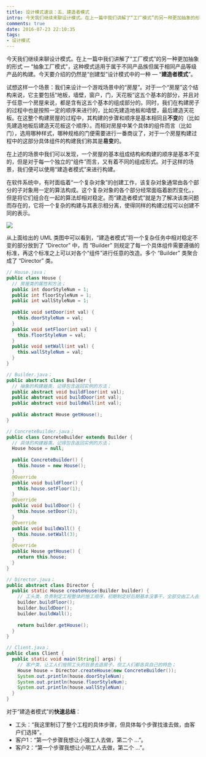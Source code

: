 ```yaml
---
title: 设计模式速谈：五、建造者模式
intro: 今天我们继续来聊设计模式。在上一篇中我们讲解了“工厂模式”的另一种更加抽象的形式 — “抽象工厂模式”，这种模式适用于属于不同产品族但属于相同产品等级产品的构建。今天要介绍的仍然是“创建型”设计模式中的一种 — “建造者模式”。
comments: true
date: 2016-07-23 22:10:35
tags:
- 设计模式
---
```


今天我们继续来聊设计模式。在上一篇中我们讲解了“工厂模式”的另一种更加抽象的形式 — “抽象工厂模式”，这种模式适用于属于不同产品族但属于相同产品等级产品的构建。今天要介绍的仍然是“创建型”设计模式中的一种 — “**建造者模式**”。

试想这样一个场景：我们来设计一个游戏场景中的“房屋”。对于一个“房屋”这个结构来说，它主要包括“地板，墙壁，窗户，门，天花板”这五个基本的部分，并且对于任意一个房屋来说，都是含有这五个基本的组成部分的。同时，我们在构建房子的过程中也是按照一定的顺序来进行的，比如先建造地板和墙壁，最后建造天花板。在这整个构建房屋的过程中，其构建的步骤和顺序是基本相同且**不变**的（比如先建造地板后建造天花板这个顺序）。而相对房屋中某个具体的组件而言（比如门），选用哪种样式，哪种规格的门便需要进行一番商议了，对于一个房屋构建过程中的这部分具体组件的构建我们称其是**易变**的。

在上述的场景中我们可以发现，一个房屋的基本组成结构和构建的顺序是基本不变的，但是对于每一个独立的“组件”而言，又有着不同的组成形式。对于这样的场景，我们便可以使用“建造者模式”来进行构建。

在软件系统中，有时面临着“一个复杂对象”的创建工作，该复杂对象通常由各个部分的子对象用一定的算法构成。这个复杂对象的各个部分经常面临着剧烈变化。，但是将它们组合在一起的算法却相对稳定。而“建造者模式”就是为了解决该类问题而存在的，它将一个复杂的构建与其表示相分离，使得同样的构建过程可以创建不同的表示。

![](1.png)

从上面给出的 UML 类图中可以看到，“建造者模式”将一个复杂任务中相对稳定不变的部分放到了 “Director” 中，而 “Builder” 则规定了每一个具体组件需要遵循的标准，再这个标准之上可以对各个“组件”进行任意的改造。多个 “Builder” 类聚合成了 “Director” 类。


```java
// House.java；
public class House {
  // 房屋类的属性和方法；
  public int doorStyleNum = 1;
  public int floorStyleNum = 1;
  public int wallStyleNum = 1;
	
  public void setDoor(int val) {
    this.doorStyleNum = val;
  }
  public void setFloor(int val) {
    this.floorStyleNum = val;
  }
  public void setWall(int val) {
    this.wallStyleNum = val;
  }
}
```


```java
// Builder.java；
public abstract class Builder {
  // 抽象的构建器类，记得包含返回实例的方法；
  public abstract void buildFloor(int val);
  public abstract void buildDoor(int val);
  public abstract void buildWall(int val);
	
  public abstract House getHouse();
}
```


```java
// ConcreteBuilder.java；
public class ConcreteBuilder extends Builder {
  // 具体的构建器类，记得包含返回实例的方法；
  House house = null;
	
  public ConcreteBuilder() {
    this.house = new House();
  }
  @Override
  public void buildFloor() {
    this.house.setFloor(1);
  }
  @Override
  public void buildDoor() {
    this.house.setDoor(2);
  }
  @Override
  public void buildWall() {
    this.house.setWall(3);
  }
  @Override
  public House getHouse() {
    return this.house;
  }
}
```


```java
// Director.java；
public abstract class Director {
  public static House createHouse(Builder builder) {
    // 工头类，负责制定工程整体的施工顺序，初期制定好后期基本没事干，全部交由工人去具体实施；
    builder.buildFloor();
    builder.buildDoor();
    builder.buildWall();
		
    return builder.getHouse();
  }
}
```

```java
// Client.java；
public class Client {
  public static void main(String[] args) {
    // 客户类，让工人们按照工头的旨意去造房子，但工人们都各具自己的特色；
    House house = Director.createHouse(new ConcreteBuilder());
    System.out.println(house.doorStyleNum);
    System.out.println(house.floorStyleNum);
    System.out.println(house.wallStyleNum);
  }
}
```

对于“建造者模式”的**快速总结**：

* 工头：“我这里制订了整个工程的具体步骤，但具体每个步骤找谁去做，由客户们选择”。
* 客户1：“第一个步骤我想让小强工人去做，第二个 ...”。
* 客户2：“第一个步骤我想让小明工人去做，第二个 ...”。
